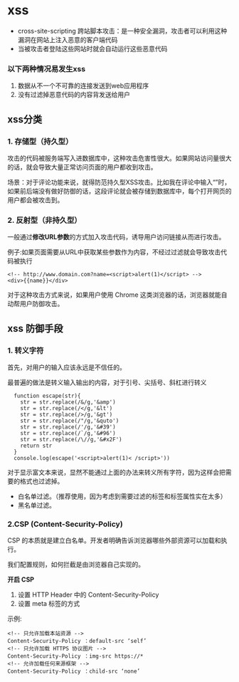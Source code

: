 # xss
- cross-site-scripting 跨站脚本攻击：是一种安全漏洞，攻击者可以利用这种漏洞在网站上注入恶意的客户端代码
- 当被攻击者登陆这些网站时就会自动运行这些恶意代码

### 以下两种情况易发生xss
1. 数据从不一个不可靠的连接发送到web应用程序
2. 没有过滤掉恶意代码的内容背发送给用户

## xss分类
### 1. 存储型（持久型）
攻击的代码被服务端写入进数据库中，这种攻击危害性很大。如果网站访问量很大的话，就会导致大量正常访问页面的用户都收到攻击。

场景：对于评论功能来说，就得防范持久型XSS攻击。比如我在评论中输入“<script>alert(1)</script>”时，如果前后端没有做好防御的话，这段评论就会被存储到数据库中，每个打开网页的用户都会被攻击到。

### 2. 反射型（非持久型）
一般通过**修改URL参数**的方式加入攻击代码，诱导用户访问链接从而进行攻击。

例子:如果页面需要从URL中获取某些参数作为内容，不经过过滤就会导致攻击代码被执行
```
<!-- http://www.domain.com?name=<script>alert(1)</script> -->
<div>{{name}}</div>   
```
对于这种攻击方式来说，如果用户使用 Chrome 这类浏览器的话，浏览器就能自动帮用户防御攻击。


## xss 防御手段

### 1. 转义字符
首先，对用户的输入应该永远是不信任的。

最普遍的做法是转义输入输出的内容，对于引号、尖括号、斜杠进行转义
```
  function escape(str){
    str = str.replace(/&/g,'&amp')
    str = str.replace(/</g,'&lt')
    str = str.replace(/>/g,'&gt')
    str = str.replace(/"/g,'&quto')
    str = str.replace(/'/g,'&#39')
    str = str.replace(/`/g,'&#96')
    str = str.replace(/\//g,'&#x2F')
    return str
  }
  console.log(escape('<script>alert(1)< /script>'))
```
对于显示富文本来说，显然不能通过上面的办法来转义所有字符，因为这样会把需要的格式也过滤掉。
- 白名单过滤。（推荐使用，因为考虑到需要过滤的标签和标签属性实在太多）
- 黑名单过滤。

### 2.CSP (Content-Security-Policy)

CSP 的本质就是建立白名单。开发者明确告诉浏览器哪些外部资源可以加载和执行。

我们配置规则，如何拦截是由浏览器自己实现的。

**开启 CSP**
1. 设置 HTTP Header 中的 Content-Security-Policy
2. 设置 meta 标签的方式 <meta http-equiv="Content-Security-Policy">

示例:
```
<!-- 只允许加载本站资源 -->
Content-Security-Policy ：default-src ‘self’  
<!-- 只允许加载 HTTPS 协议图片 -->
Content-Security-Policy ：img-src https://*
<!-- 允许加载任何来源框架 -->
Content-Security-Policy ：child-src ‘none’
```